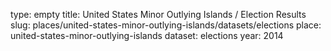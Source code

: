 type: empty
title: United States Minor Outlying Islands / Election Results
slug: places/united-states-minor-outlying-islands/datasets/elections
place: united-states-minor-outlying-islands
dataset: elections
year: 2014
